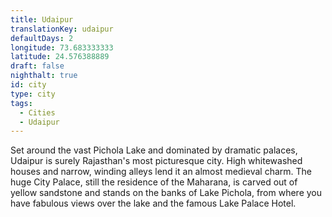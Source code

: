 ```yaml
---
title: Udaipur
translationKey: udaipur
defaultDays: 2
longitude: 73.683333333
latitude: 24.576388889
draft: false
nighthalt: true
id: city
type: city
tags:
  - Cities
  - Udaipur
---
```

Set around the vast Pichola Lake and dominated by dramatic palaces, Udaipur is surely Rajasthan's most picturesque city. High whitewashed houses and narrow, winding alleys lend it an almost medieval charm. The huge City Palace, still the residence of the Maharana, is carved out of yellow sandstone and stands on the banks of Lake  Pichola, from where you have fabulous views over the lake and the famous Lake Palace Hotel.